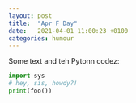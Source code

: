 ```yaml
---
layout: post
title:  "Apr F Day"
date:   2021-04-01 11:00:23 +0100
categories: humour
---
```


Some text and teh Pytonn codez:

```python
import sys
# hey, sis, howdy?!
print(foo())
```

